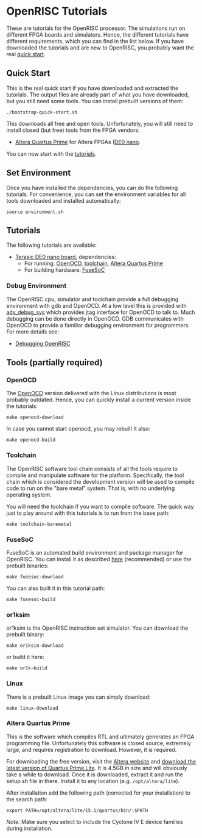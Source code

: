 # OpenRISC Tutorials

These are tutorials for the OpenRISC processor. The simulations run on
different FPGA boards and simulators. Hence, the different tutorials
have different requirements, which you can find in the list below. If
you have downloaded the tutorials and are new to OpenRISC, you
probably want the real [quick start](#quick-start).

## Quick Start

This is the real quick start if you have downloaded and extracted the
tutorials. The output files are already part of what you have
downloaded, but you still need some tools. You can install prebuilt
versions of them:

    ./bootstrap-quick-start.sh

This downloads all free and open tools. Unfortunately, you will still
need to install closed (but free) tools from the FPGA vendors:

* [Altera Quartus Prime](#altera-quartus-prime) for Altera FPGAs
  ([DE0 nano](de0_nano/README.md).

You can now start with the [tutorials](#tutorials).

## Set Environment

Once you have installed the dependencies, you can do the following
tutorials. For convenience, you can set the environment variables for
all tools downloaded and installed automatically:

    source environment.sh

## Tutorials

The following tutorials are available:

* [Terasic DE0 nano board](de0_nano/README.md), dependencies:
  * For running: [OpenOCD](#openocd), [toolchain](#toolchain),
    [Altera Quartus Prime](#altera-quartus-prime)
  * For building hardware: [FuseSoC](#fusesoc)

### Debug Environment

The OpenRISC cpu, simulator and toolchain provide a full debugging
environment with gdb and OpenOCD.  At a low level this is provided with
[adv_debug_sys](https://github.com/olofk/adv_debug_sys) which provides
jtag interface for OpenOCD to talk to.  Much debugging can be done
directly in OpenOCD.  GDB communicates with OpenOCD to provide a familiar
debugging environment for programmers.  For more details see:

 * [Debugging OpenRISC](docs/Debugging.md)

## Tools (partially required)

### OpenOCD

The [OpenOCD](http://www.openocd.org) version delivered with the Linux
distributions is most probably outdated. Hence, you can quickly
install a current version inside the tutorials:

	make openocd-download

In case you cannot start openocd, you may rebuilt it also:

    make openocd-build

### Toolchain

The OpenRISC software tool chain consists of all the tools require to
compile and manipulate software for the platform. Specifically, the
tool chain which is considered the development version will be used to
compile code to run on the "bare metal" system. That is, with no
underlying operating system.

You will need the toolchain if you want to compile software. The quick
way just to play around with this tutorials is to run from the base
path:

	make toolchain-baremetal

### FuseSoC

FuseSoC is an automated build environment and package manager for
OpenRISC. You can install it as described
[here](https://github.com/olofk/fusesoc) (recommended) or use the
prebuilt binaries:

	make fusesoc-download

You can also built it in this tutorial path:

    make fusesoc-build

### or1ksim

or1ksim is the OpenRISC instruction set simulator. You can download
the prebuilt binary:

    make or1ksim-download

or build it here:

    make or1k-build

### Linux

There is a prebuilt Linux image you can simply download:

    make linux-download

### Altera Quartus Prime

This is the software which compiles RTL and ultimately generates an
FPGA programming file. Unfortunately this software is closed source,
extremely large, and requires registration to download. However, it is
required.

For downloading the free version, visit the
[Altera website](http://dl.altera.com/?edition=lite) and
[download the latest version of Quartus Prime Lite](http://download.altera.com/akdlm/software/acdsinst/15.1/185/ib_tar/Quartus-lite-15.1.0.185-linux.tar). It
is 4.5GB in size and will obviously take a while to download. Once it
is downloaded, extract it and run the setup.sh file in there. Install
it to any location (e.g. `/opt/altera/lite`).

After installation add the following path (corrected for your
installation) to the search path:

	export PATH=/opt/altera/lite/15.1/quartus/bin/:$PATH

*Note:* Make sure you select to include the Cyclone IV E device
 families during installation.
